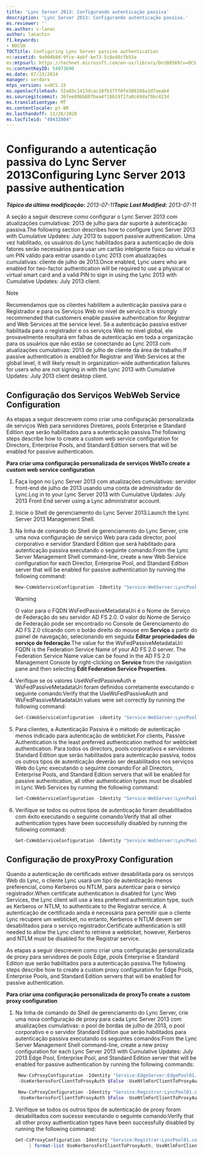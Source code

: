 ```yaml
---
title: 'Lync Server 2013: Configurando autenticação passiva'
description: 'Lync Server 2013: Configurando autenticação passiva.'
ms.reviewer: ''
ms.author: v-lanac
author: lanachin
f1.keywords:
- NOCSH
TOCTitle: Configuring Lync Server passive authentication
ms:assetid: 9a904b8d-9fce-4abf-be73-5c8e48cfb53a
ms:mtpsurl: https://technet.microsoft.com/en-us/library/Dn308569(v=OCS.15)
ms:contentKeyID: 54973690
ms.date: 07/23/2014
manager: serdars
mtps_version: v=OCS.15
ms.openlocfilehash: 52a83c1413dcac18fb37ff0fe308266a3d7aeab4
ms.sourcegitcommit: 36fee89bb887bea4f18b19f17a8c69daf5bc423d
ms.translationtype: MT
ms.contentlocale: pt-BR
ms.lasthandoff: 11/26/2020
ms.locfileid: "49432804"
---
```

# <a name="configuring-lync-server-2013-passive-authentication"></a><span data-ttu-id="f9682-103">Configurando a autenticação passiva do Lync Server 2013</span><span class="sxs-lookup"><span data-stu-id="f9682-103">Configuring Lync Server 2013 passive authentication</span></span>

<div data-xmlns="http://www.w3.org/1999/xhtml">

<div class="topic" data-xmlns="http://www.w3.org/1999/xhtml" data-msxsl="urn:schemas-microsoft-com:xslt" data-cs="https://msdn.microsoft.com/">

<div data-asp="https://msdn2.microsoft.com/asp">



</div>

<div id="mainSection">

<div id="mainBody"><span data-ttu-id="f9682-104">

<span> </span></span><span class="sxs-lookup"><span data-stu-id="f9682-104">

<span> </span></span></span>

<span data-ttu-id="f9682-105">_**Tópico da última modificação:** 2013-07-11_</span><span class="sxs-lookup"><span data-stu-id="f9682-105">_**Topic Last Modified:** 2013-07-11_</span></span>

<span data-ttu-id="f9682-106">A seção a seguir descreve como configurar o Lync Server 2013 com atualizações cumulativas: 2013 de julho para dar suporte à autenticação passiva.</span><span class="sxs-lookup"><span data-stu-id="f9682-106">The following section describes how to configure Lync Server 2013 with Cumulative Updates: July 2013 to support passive authentication.</span></span> <span data-ttu-id="f9682-107">Uma vez habilitado, os usuários do Lync habilitados para a autenticação de dois fatores serão necessários para usar um cartão inteligente físico ou virtual e um PIN válido para entrar usando o Lync 2013 com atualizações cumulativas: cliente de julho de 2013.</span><span class="sxs-lookup"><span data-stu-id="f9682-107">Once enabled, Lync users who are enabled for two-factor authentication will be required to use a physical or virtual smart card and a valid PIN to sign in using the Lync 2013 with Cumulative Updates: July 2013 client.</span></span>

<div class="">


> [!NOTE]  
> <span data-ttu-id="f9682-108">Recomendamos que os clientes habilitem a autenticação passiva para o Registrador e para os Serviços Web no nível de serviço.</span><span class="sxs-lookup"><span data-stu-id="f9682-108">It is strongly recommended that customers enable passive authentication for Registrar and Web Services at the service level.</span></span> <span data-ttu-id="f9682-109">Se a autenticação passiva estiver habilitada para o registrador e os serviços Web no nível global, ele provavelmente resultará em falhas de autenticação em toda a organização para os usuários que não estão se conectando ao Lync 2013 com atualizações cumulativas: 2013 de julho de cliente da área de trabalho.</span><span class="sxs-lookup"><span data-stu-id="f9682-109">If passive authentication is enabled for Registrar and Web Services at the global level, it will likely result in organization-wide authentication failures for users who are not signing in with the Lync 2013 with Cumulative Updates: July 2013 client desktop client.</span></span>



</div>

<div>

## <a name="web-service-configuration"></a><span data-ttu-id="f9682-110">Configuração dos Serviços Web</span><span class="sxs-lookup"><span data-stu-id="f9682-110">Web Service Configuration</span></span>

<span data-ttu-id="f9682-111">As etapas a seguir descrevem como criar uma configuração personalizada de serviços Web para servidores Diretores, pools Enterprise e Standard Edition que serão habilitados para a autenticação passiva.</span><span class="sxs-lookup"><span data-stu-id="f9682-111">The following steps describe how to create a custom web service configuration for Directors, Enterprise Pools, and Standard Edition servers that will be enabled for passive authentication.</span></span>

<span data-ttu-id="f9682-112">**Para criar uma configuração personalizada de serviços Web**</span><span class="sxs-lookup"><span data-stu-id="f9682-112">**To create a custom web service configuration**</span></span>

1.  <span data-ttu-id="f9682-113">Faça logon no Lync Server 2013 com atualizações cumulativas: servidor front-end de julho de 2013 usando uma conta de administrador do Lync.</span><span class="sxs-lookup"><span data-stu-id="f9682-113">Log in to your Lync Server 2013 with Cumulative Updates: July 2013 Front End server using a Lync administrator account.</span></span>

2.  <span data-ttu-id="f9682-114">Inicie o Shell de gerenciamento do Lync Server 2013.</span><span class="sxs-lookup"><span data-stu-id="f9682-114">Launch the Lync Server 2013 Management Shell.</span></span>

3.  <span data-ttu-id="f9682-115">Na linha de comando do Shell de gerenciamento do Lync Server, crie uma nova configuração de serviço Web para cada director, pool corporativo e servidor Standard Edition que será habilitado para autenticação passiva executando o seguinte comando:</span><span class="sxs-lookup"><span data-stu-id="f9682-115">From the Lync Server Management Shell command-line, create a new Web Service configuration for each Director, Enterprise Pool, and Standard Edition server that will be enabled for passive authentication by running the following command:</span></span>
    ```powershell
    New-CsWebServiceConfiguration -Identity "Service:WebServer:LyncPool01.contoso.com" -UseWsFedPassiveAuth $true -WsFedPassiveMetadataUri https://dc.contoso.com/federationmetadata/2007-06/federationmetadata.xml
    ```

    <div class="">
    

    > [!WARNING]  
    > <span data-ttu-id="f9682-p103">O valor para o FQDN WsFedPassiveMetadataUri é o Nome de Serviço de Federação do seu servidor AD FS 2.0. O valor do Nome de Serviço de Federação pode ser encontrado no Console de Gerenciamento do AD FS 2.0 clicando com o botão direito do mouse em <STRONG>Serviço</STRONG> a partir do painel de navegação, selecionando em seguida <STRONG>Editar propriedades do serviço de federação</STRONG>.</span><span class="sxs-lookup"><span data-stu-id="f9682-p103">The value for the WsFedPassiveMetadataUri FQDN is the Federation Service Name of your AD FS 2.0 server. The Federation Service Name value can be found in the AD FS 2.0 Management Console by right-clicking on <STRONG>Service</STRONG> from the navigation pane and then selecting <STRONG>Edit Federation Service Properties</STRONG>.</span></span>

    
    </div>

4.  <span data-ttu-id="f9682-118">Verifique se os valores UseWsFedPassiveAuth e WsFedPassiveMetadataUri foram definidos corretamente executando o seguinte comando:</span><span class="sxs-lookup"><span data-stu-id="f9682-118">Verify that the UseWsFedPassiveAuth and WsFedPassiveMetadataUri values were set correctly by running the following command:</span></span>
     ```powershell
     Get-CsWebServiceConfiguration -identity "Service:WebServer:LyncPool01.contoso.com" | format-list UseWsFedPassiveAuth, WsFedPassiveMetadataUri
     ```
5.  <span data-ttu-id="f9682-119">Para clientes, a Autenticação Passiva é o método de autenticação menos indicado para autenticação de webticket.</span><span class="sxs-lookup"><span data-stu-id="f9682-119">For clients, Passive Authentication is the least preferred authentication method for webticket authentication.</span></span> <span data-ttu-id="f9682-120">Para todos os directors, pools corporativos e servidores Standard Edition que serão habilitados para autenticação passiva, todos os outros tipos de autenticação deverão ser desabilitados nos serviços Web do Lync executando o seguinte comando:</span><span class="sxs-lookup"><span data-stu-id="f9682-120">For all Directors, Enterprise Pools, and Standard Edition servers that will be enabled for passive authentication, all other authentication types must be disabled in Lync Web Services by running the following command:</span></span>
    ```powershell
    Set-CsWebServiceConfiguration -Identity "Service:WebServer:LyncPool01.contoso.com" -UseCertificateAuth $false -UsePinAuth $false -UseWindowsAuth NONE
     ```
6.  <span data-ttu-id="f9682-121">Verifique se todos os outros tipos de autenticação foram desabilitados com êxito executando o seguinte comando:</span><span class="sxs-lookup"><span data-stu-id="f9682-121">Verify that all other authentication types have been successfully disabled by running the following command:</span></span>
    ```powershell
    Get-CsWebServiceConfiguration -Identity "Service:WebServer:LyncPool01.contoso.com" | format-list UseCertificateAuth, UsePinAuth, UseWindowsAuth
     ```
</div>

<div>

## <a name="proxy-configuration"></a><span data-ttu-id="f9682-122">Configuração de proxy</span><span class="sxs-lookup"><span data-stu-id="f9682-122">Proxy Configuration</span></span>

<span data-ttu-id="f9682-123">Quando a autenticação de certificado estiver desabilitada para os serviços Web do Lync, o cliente Lync usará um tipo de autenticação menos preferencial, como Kerberos ou NTLM, para autenticar para o serviço registrador.</span><span class="sxs-lookup"><span data-stu-id="f9682-123">When certificate authentication is disabled for Lync Web Services, the Lync client will use a less preferred authentication type, such as Kerberos or NTLM, to authenticate to the Registrar service.</span></span> <span data-ttu-id="f9682-124">A autenticação de certificado ainda é necessária para permitir que o cliente Lync recupere um webticket, no entanto, Kerberos e NTLM devem ser desabilitados para o serviço registrador.</span><span class="sxs-lookup"><span data-stu-id="f9682-124">Certificate authentication is still needed to allow the Lync client to retrieve a webticket, however, Kerberos and NTLM must be disabled for the Registrar service.</span></span>

<span data-ttu-id="f9682-125">As etapas a seguir descrevem como criar uma configuração personalizada de proxy para servidores de pools Edge, pools Enterprise e Standard Edition que serão habilitados para a autenticação passiva.</span><span class="sxs-lookup"><span data-stu-id="f9682-125">The following steps describe how to create a custom proxy configuration for Edge Pools, Enterprise Pools, and Standard Edition servers that will be enabled for passive authentication.</span></span>

<span data-ttu-id="f9682-126">**Para criar uma configuração personalizada de proxy**</span><span class="sxs-lookup"><span data-stu-id="f9682-126">**To create a custom proxy configuration**</span></span>

1.  <span data-ttu-id="f9682-127">Na linha de comando do Shell de gerenciamento do Lync Server, crie uma nova configuração de proxy para cada Lync Server 2013 com atualizações cumulativas: o pool de bordas de julho de 2013, o pool corporativo e o servidor Standard Edition que serão habilitados para autenticação passiva executando os seguintes comandos:</span><span class="sxs-lookup"><span data-stu-id="f9682-127">From the Lync Server Management Shell command-line, create a new proxy configuration for each Lync Server 2013 with Cumulative Updates: July 2013 Edge Pool, Enterprise Pool, and Standard Edition server that will be enabled for passive authentication by running the following commands:</span></span>
    
       ```powershell
        New-CsProxyConfiguration -Identity "Service:EdgeServer:EdgePool01.contoso.com" 
        -UseKerberosForClientToProxyAuth $False -UseNtlmForClientToProxyAuth $False
       ```
    
       ```powershell
        New-CsProxyConfiguration -Identity "Service:Registrar:LyncPool01.contoso.com" 
        -UseKerberosForClientToProxyAuth $False -UseNtlmForClientToProxyAuth $False
       ```

2.  <span data-ttu-id="f9682-128">Verifique se todos os outros tipos de autenticação de proxy foram desabilitados com sucesso executando o seguinte comando:</span><span class="sxs-lookup"><span data-stu-id="f9682-128">Verify that all other proxy authentication types have been successfully disabled by running the following command:</span></span>
    ```powershell
    Get-CsProxyConfiguration -Identity "Service:Registrar:LyncPool01.contoso.com"
         | format-list UseKerberosForClientToProxyAuth, UseNtlmForClientToProxyAuth, UseCertifcateForClientToProxyAuth
     ```
<span data-ttu-id="f9682-129"></div>

</div>

<span> </span>

</div>

</div>

</span><span class="sxs-lookup"><span data-stu-id="f9682-129"></div>

</div>

<span> </span>

</div>

</div>

</span></span></div>

